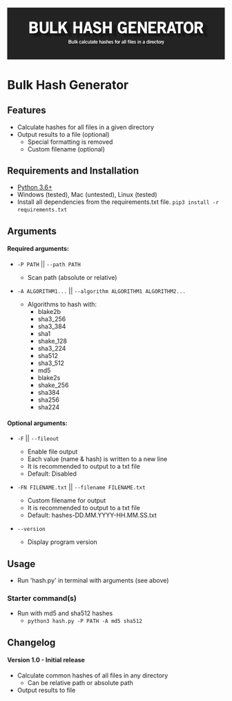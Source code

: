 ![](readme_files/banner.png)

# Bulk Hash Generator

## Features
 - Calculate hashes for all files in a given directory
 - Output results to a file (optional)
    - Special formatting is removed
    - Custom filename (optional)

## Requirements and Installation
 - [Python 3.6+](https://www.python.org/)
 - Windows (tested), Mac (untested), Linux (tested)
 - Install all dependencies from the requirements.txt file. `pip3 install -r requirements.txt`

## Arguments
#### Required arguments:
  - `-P PATH` || `--path PATH`
    - Scan path (absolute or relative)
  
  
  - `-A ALGORITHM1...` || `--algorithm ALGORITHM1 ALGORITHM2...`
    - Algorithms to hash with:
      - blake2b
      - sha3_256
      - sha3_384
      - sha1
      - shake_128
      - sha3_224
      - sha512
      - sha3_512
      - md5
      - blake2s
      - shake_256
      - sha384
      - sha256
      - sha224


#### Optional arguments:
  - `-F` || `--fileout`
    - Enable file output
    - Each value (name & hash) is written to a new line
    - It is recommended to output to a txt file
    - Default: Disabled
   
    
  - `-FN FILENAME.txt` || `--filename FILENAME.txt`
    - Custom filename for output
    - It is recommended to output to a txt file
    - Default: hashes-DD.MM.YYYY-HH.MM.SS.txt
  
  
  - `--version`
    - Display program version


## Usage
 - Run 'hash.py' in terminal with arguments (see above)

### Starter command(s)
 - Run with md5 and sha512 hashes
    - `python3 hash.py -P PATH -A md5 sha512`

## Changelog
#### Version 1.0 - Initial release
 - Calculate common hashes of all files in any directory
    - Can be relative path or absolute path
 - Output results to file